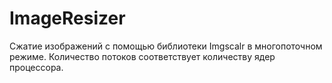 # ImageResizer
Сжатие изображений с помощью библиотеки Imgscalr в многопоточном режиме. Количество потоков соответствует количеству ядер процессора.
